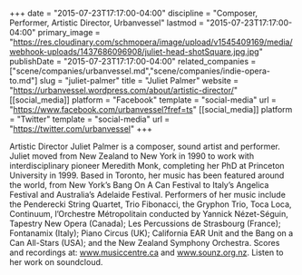+++
date = "2015-07-23T17:17:00-04:00"
discipline = "Composer, Performer, Artistic Director, Urbanvessel"
lastmod = "2015-07-23T17:17:00-04:00"
primary_image = "https://res.cloudinary.com/schmopera/image/upload/v1545409169/media/webhook-uploads/1437686096908/juliet-head-shotSquare.jpg.jpg"
publishDate = "2015-07-23T17:17:00-04:00"
related_companies = ["scene/companies/urbanvessel.md","scene/companies/indie-opera-to.md"]
slug = "juliet-palmer"
title = "Juliet Palmer"
website = "https://urbanvessel.wordpress.com/about/artistic-director/"
[[social_media]]
platform = "Facebook"
template = "social-media"
url = "https://www.facebook.com/urbanvessel?fref=ts"
[[social_media]]
platform = "Twitter"
template = "social-media"
url = "https://twitter.com/urbanvessel"
+++

Artistic Director Juliet Palmer is a composer, sound artist and performer. Juliet moved from New Zealand to New York in 1990 to work with interdisciplinary pioneer Meredith Monk, completing her PhD at Princeton University in 1999. Based in Toronto, her music has been featured around the world, from New York’s Bang On A Can Festival to Italy’s Angelica Festival and Australia’s Adelaide Festival. Performers of her music include the Penderecki String Quartet, Trio Fibonacci, the Gryphon Trio, Toca Loca, Continuum, l’Orchestre Métropolitain conducted by Yannick Nézet-Séguin, Tapestry New Opera (Canada); Les Percussions de Strasbourg (France); Fontanamix (Italy); Piano Circus (UK); California EAR Unit and the Bang on a Can All-Stars (USA); and the New Zealand Symphony Orchestra. Scores and recordings at: www.musiccentre.ca and www.sounz.org.nz. Listen to her work on soundcloud.
